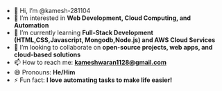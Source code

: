 - 👋 Hi, I’m @kamesh-281104
- 👀 I’m interested in **Web Development, Cloud Computing, and Automation**  
- 🌱 I’m currently learning **Full-Stack Development (HTML,CSS,Javascript, Mongodb,Node.js) and AWS Cloud Services**  
- 💞️ I’m looking to collaborate on **open-source projects, web apps, and cloud-based solutions**  
- 📫 How to reach me: **kameshwaran1128@gmail.com**  
- 😄 Pronouns: **He/Him**  
- ⚡ Fun fact: **I love automating tasks to make life easier!**
  
